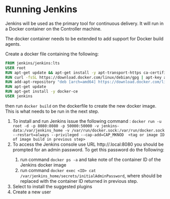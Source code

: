 # Running Jenkins

Jenkins will be used as the primary tool for continuous delivery.  It will run in a Docker container on the Controller machine.  

The docker container needs to be extended to add support for Docker build agents.

Create a docker file containing the following:

```dockerfile
FROM jenkins/jenkins:lts
USER root
RUN apt-get update && apt-get install -y apt-transport-https ca-certificates apt-utils curl gnupg2 software-properties-common
RUN curl -fsSL https://download.docker.com/linux/debian/gpg | apt-key add -
RUN add-apt-repository "deb [arch=amd64] https://download.docker.com/linux/debian $(lsb_release -cs) stable"
RUN apt-get update
RUN apt-get install -y docker-ce
USER jenkins
```

then run ```docker build``` on the dockerfile to create the new docker image.  This is what needs to be run in the next step.

1. To install and run Jenkins issue the following command : ```docker run -u root -d -p 8080:8080 -p 50000:50000 -v jenkins-data:/var/jenkins_home -v /var/run/docker.sock:/var/run/docker.sock --restart=always --privileged --cap-add=CAP_MKNOD  <tag or image ID of image build in previous step>```
2. To access the Jenkins console use URL http://<controller hostname>.local:8080 you should be prompted for an admin password.  To get this password do the following:
    1. run command ```docker ps -a``` and take note of the container ID of the Jenkins docker image
    2. run command ```docker exec <ID> cat /var/jenkins_home/secrets/initialAdminPassword```, where <ID> should be replaced with the container ID returned in previous step.
4. Select to install the suggested plugins
5. Create a new user